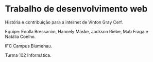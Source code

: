 # Trabalho de desenvolvimento web

História e contribuição para a internet de Vinton Gray Cerf.

Equipe: Enolla Bressanim, Hannely Maske, Jackson Riebe, Mab Fraga e Natália Coelho.

IFC Campus Blumenau.

Turma 102 Informática.
